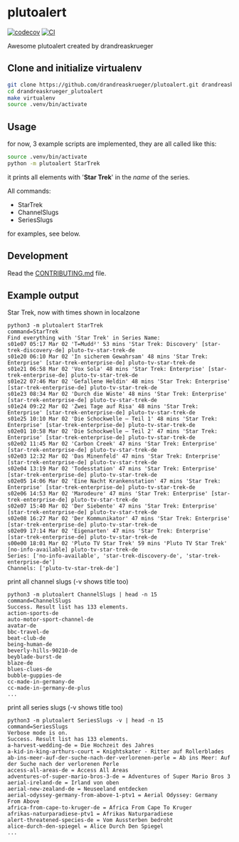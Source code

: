 # plutoalert

[![codecov](https://codecov.io/gh/drandreaskrueger/plutoalert/branch/main/graph/badge.svg?token=plutoalert_token_here)](https://codecov.io/gh/drandreaskrueger/plutoalert)
[![CI](https://github.com/drandreaskrueger/plutoalert/actions/workflows/main.yml/badge.svg)](https://github.com/drandreaskrueger/plutoalert/actions/workflows/main.yml)

Awesome plutoalert created by drandreaskrueger

## Clone and initialize virtualenv

```bash
git clone https://github.com/drandreaskrueger/plutoalert.git drandreaskrueger_plutoalert
cd drandreaskrueger_plutoalert
make virtualenv
source .venv/bin/activate
```

## Usage

for now, 3 example scripts are implemented, they are all called like this:

```bash
source .venv/bin/activate
python -m plutoalert StarTrek
```
it prints all elements with '**Star Trek**' in the *name* of the series.

All commands:
* StarTrek
* ChannelSlugs
* SeriesSlugs

for examples, see below.

## Development

Read the [CONTRIBUTING.md](CONTRIBUTING.md) file.

## Example output
Star Trek, now with times shown in localzone

```
python3 -m plutoalert StarTrek
command=StarTrek
Find everything with 'Star Trek' in Series Name:
s01e07 05:17 Mar 02 'T=Mudd²' 53 mins 'Star Trek: Discovery' [star-trek-discovery-de] pluto-tv-star-trek-de
s01e20 06:10 Mar 02 'In sicherem Gewahrsam' 48 mins 'Star Trek: Enterprise' [star-trek-enterprise-de] pluto-tv-star-trek-de
s01e21 06:58 Mar 02 'Vox Sola' 48 mins 'Star Trek: Enterprise' [star-trek-enterprise-de] pluto-tv-star-trek-de
s01e22 07:46 Mar 02 'Gefallene Heldin' 48 mins 'Star Trek: Enterprise' [star-trek-enterprise-de] pluto-tv-star-trek-de
s01e23 08:34 Mar 02 'Durch die Wüste' 48 mins 'Star Trek: Enterprise' [star-trek-enterprise-de] pluto-tv-star-trek-de
s01e24 09:22 Mar 02 'Zwei Tage auf Risa' 48 mins 'Star Trek: Enterprise' [star-trek-enterprise-de] pluto-tv-star-trek-de
s01e25 10:10 Mar 02 'Die Schockwelle – Teil 1' 48 mins 'Star Trek: Enterprise' [star-trek-enterprise-de] pluto-tv-star-trek-de
s02e01 10:58 Mar 02 'Die Schockwelle – Teil 2' 47 mins 'Star Trek: Enterprise' [star-trek-enterprise-de] pluto-tv-star-trek-de
s02e02 11:45 Mar 02 'Carbon Creek' 47 mins 'Star Trek: Enterprise' [star-trek-enterprise-de] pluto-tv-star-trek-de
s02e03 12:32 Mar 02 'Das Minenfeld' 47 mins 'Star Trek: Enterprise' [star-trek-enterprise-de] pluto-tv-star-trek-de
s02e04 13:19 Mar 02 'Todesstation' 47 mins 'Star Trek: Enterprise' [star-trek-enterprise-de] pluto-tv-star-trek-de
s02e05 14:06 Mar 02 'Eine Nacht Krankenstation' 47 mins 'Star Trek: Enterprise' [star-trek-enterprise-de] pluto-tv-star-trek-de
s02e06 14:53 Mar 02 'Marodeure' 47 mins 'Star Trek: Enterprise' [star-trek-enterprise-de] pluto-tv-star-trek-de
s02e07 15:40 Mar 02 'Der Siebente' 47 mins 'Star Trek: Enterprise' [star-trek-enterprise-de] pluto-tv-star-trek-de
s02e08 16:27 Mar 02 'Der Kommunikator' 47 mins 'Star Trek: Enterprise' [star-trek-enterprise-de] pluto-tv-star-trek-de
s02e09 17:14 Mar 02 'Eigenarten' 47 mins 'Star Trek: Enterprise' [star-trek-enterprise-de] pluto-tv-star-trek-de
s00e00 18:01 Mar 02 'Pluto TV Star Trek' 59 mins 'Pluto TV Star Trek' [no-info-available] pluto-tv-star-trek-de
Series: ['no-info-available', 'star-trek-discovery-de', 'star-trek-enterprise-de']
Channels: ['pluto-tv-star-trek-de']
```

print all channel slugs (-v shows title too)

```
python3 -m plutoalert ChannelSlugs | head -n 15
command=ChannelSlugs
Success. Result list has 133 elements.
action-sports-de
auto-motor-sport-channel-de
avatar-de
bbc-travel-de
beat-club-de
being-human-de
beverly-hills-90210-de
beyblade-burst-de
blaze-de
blues-clues-de
bubble-guppies-de
cc-made-in-germany-de
cc-made-in-germany-de-plus
...
```

print all series slugs (-v shows title too)

```
python3 -m plutoalert SeriesSlugs -v | head -n 15
command=SeriesSlugs
Verbose mode is on.
Success. Result list has 133 elements.
a-harvest-wedding-de = Die Hochzeit des Jahres
a-kid-in-king-arthurs-court = Knightskater - Ritter auf Rollerblades
ab-ins-meer-auf-der-suche-nach-der-verlorenen-perle = Ab ins Meer: Auf der Suche nach der verlorenen Perle
access-all-areas-de = Access All Areas
adventures-of-super-mario-bros-3-de = Adventures of Super Mario Bros 3
aerial-ireland-de = Irland von oben
aerial-new-zealand-de = Neuseeland entdecken
aerial-odyssey-germany-from-above-1-ptv1 = Aerial Odyssey: Germany From Above
africa-from-cape-to-kruger-de = Africa From Cape To Kruger
afrikas-naturparadiese-ptv1 = Afrikas Naturparadiese
alert-threatened-species-de = Vom Aussterben bedroht
alice-durch-den-spiegel = Alice Durch Den Spiegel
...
```